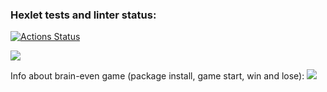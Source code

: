 ### Hexlet tests and linter status:
[![Actions Status](https://github.com/Stas2304/frontend-project-lvl1/workflows/hexlet-check/badge.svg)](https://github.com/Stas2304/frontend-project-lvl1/actions)

<a href="https://codeclimate.com/github/Stas2304/frontend-project-lvl1/maintainability"><img src="https://api.codeclimate.com/v1/badges/882cc1675f70789599c3/maintainability" /></a>

Info about brain-even game (package install, game start, win and lose):
<a href="https://asciinema.org/a/rXdfr3zquTuiC5WcbCTz4Iysp?speed=2" target="_blank"><img src="https://asciinema.org/a/rXdfr3zquTuiC5WcbCTz4Iysp.svg" /></a>